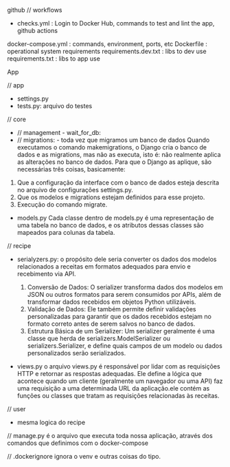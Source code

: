 github // workflows
- checks.yml : Login to Docker Hub, commands to test and lint the app, github actions

docker-compose.yml : commands, environment, ports, etc 
Dockerfile : operational system requirements 
requirements.dev.txt : libs to dev use 
requirements.txt : libs to app use 

App

// app

- settings.py 
- tests.py: arquivo do testes  

// core 
- // management - wait_for_db:
- // migrations: - toda vez que migramos um banco de dados Quando executamos o comando makemigrations, o Django cria o banco de dados e as migrations, mas não as executa, isto é: não realmente aplica as alterações no banco de dados.
Para que o Django as aplique, são necessárias três coisas, basicamente:
1. Que a configuração da interface com o banco de dados esteja descrita no arquivo de configurações settings.py.
2. Que os modelos e migrations estejam definidos para esse projeto.
3. Execução do comando migrate.

- models.py Cada classe dentro de models.py é uma representação de uma tabela no banco de dados, e os atributos dessas classes são mapeados para colunas da tabela.

// recipe 

- serialyzers.py: o propósito dele seria converter os dados dos modelos relacionados a receitas em formatos adequados para envio e recebimento via API. 
	1.	Conversão de Dados:
O serializer transforma dados dos modelos em JSON ou outros formatos para serem consumidos por APIs, além de transformar dados recebidos em objetos Python utilizáveis.
	2.	Validação de Dados:
Ele também permite definir validações personalizadas para garantir que os dados recebidos estejam no formato correto antes de serem salvos no banco de dados.
	3.	Estrutura Básica de um Serializer:
Um serializer geralmente é uma classe que herda de serializers.ModelSerializer ou serializers.Serializer, e define quais campos de um modelo ou dados personalizados serão serializados.

- views.py o arquivo views.py é responsável por lidar com as requisições HTTP e retornar as respostas adequadas. Ele define a lógica que acontece quando um cliente (geralmente um navegador ou uma API) faz uma requisição a uma determinada URL da aplicação.ele contém as funções ou classes que tratam as requisições relacionadas às receitas.

// user 

- mesma logica do recipe

// manage.py é o arquivo que executa toda nossa aplicação, através dos comandos que definimos com o docker-compose

// .dockerignore ignora o venv e outras coisas do tipo.